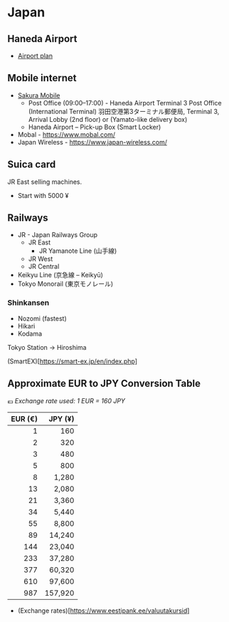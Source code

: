 # Japan

## Haneda Airport

* [Airport plan](https://tokyo-haneda.com/en/floor/index.html)

## Mobile internet

* [Sakura Mobile](https://www.sakuramobile.jp/)
    * Post Office (09:00–17:00) - Haneda Airport Terminal 3 Post Office (International Terminal) 羽田空港第3ターミナル郵便局,
      Terminal 3, Arrival Lobby (2nd floor) or  (Yamato-like delivery box)
    * Haneda Airport – Pick-up Box (Smart Locker)
* Mobal - https://www.mobal.com/
* Japan Wireless - https://www.japan-wireless.com/

## Suica card

JR East selling machines.

* Start with 5000 ¥

## Railways

* JR - Japan Railways Group
    * JR East
        * JR Yamanote Line (山手線)
    * JR West
    * JR Central
* Keikyu Line (京急線 – Keikyū)
* Tokyo Monorail (東京モノレール)

### Shinkansen

* Nozomi (fastest)
* Hikari
* Kodama

Tokyo Station -> Hiroshima

(SmartEX)[https://smart-ex.jp/en/index.php]

## Approximate EUR to JPY Conversion Table

💶 _Exchange rate used: 1 EUR = 160 JPY_

| EUR (€) | JPY (¥) |
|--------:|--------:|
|       1 |     160 |
|       2 |     320 |
|       3 |     480 |
|       5 |     800 |
|       8 |   1,280 |
|      13 |   2,080 |
|      21 |   3,360 |
|      34 |   5,440 |
|      55 |   8,800 |
|      89 |  14,240 |
|     144 |  23,040 |
|     233 |  37,280 |
|     377 |  60,320 |
|     610 |  97,600 |
|     987 | 157,920 |

* (Exchange rates)[https://www.eestipank.ee/valuutakursid]
